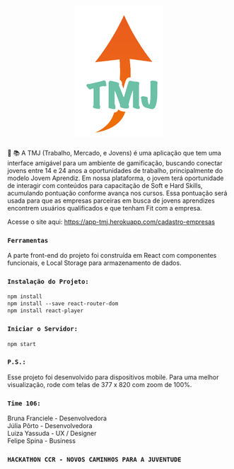 <h1 align="center">
    <img alt="DevRadar" title="#logo-TMJ" src="./src/images/tmj.png" width="200px" />
</h1>

📱 📚 A TMJ (Trabalho, Mercado, e Jovens) é uma aplicação que tem uma interface
amigável para um ambiente de gamificação, buscando conectar jovens entre 14 e 24 anos a oportunidades de trabalho, principalmente do modelo Jovem Aprendiz.
Em nossa plataforma, o jovem terá oportunidade de interagir com conteúdos para capacitação de Soft e Hard Skills, acumulando pontuação conforme avança nos cursos.
Essa pontuação será usada para que as empresas parceiras em busca de jovens aprendizes encontrem usuários qualificados e que tenham Fit com a empresa.

Acesse o site aqui: https://app-tmj.herokuapp.com/cadastro-empresas

### `Ferramentas`

A parte front-end do projeto foi construída em React com componentes funcionais, e Local Storage para armazenamento de dados.

### `Instalação do Projeto:`

```
npm install
npm install --save react-router-dom
npm install react-player
```
### `Iniciar o Servidor:`

```
npm start
```

### `P.S.:`
Esse projeto foi desenvolvido para dispositivos mobile. Para uma melhor visualização, rode com telas de 377 x 820 com zoom de 100%.

### `Time 106:`
Bruna Franciele - Desenvolvedora<br/>
Júlia Pôrto - Desenvolvedora<br/>
Luiza Yassuda - UX / Designer<br/>
Felipe Spina - Business<br/>

### `HACKATHON CCR - NOVOS CAMINHOS PARA A JUVENTUDE`

